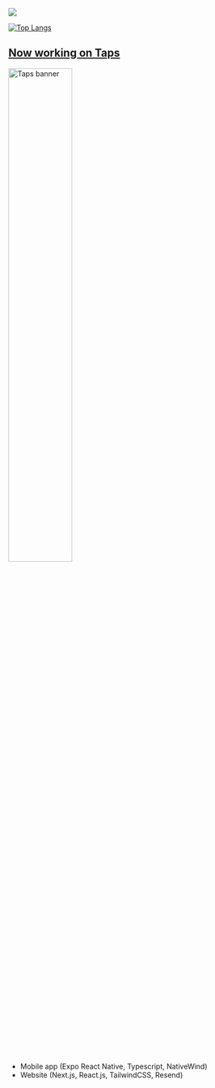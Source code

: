 <img src="https://skillicons.dev/icons?perline=8&i=ts%2Cbun%2Cpy%2Creact%2Ctailwind%2Cdiscordjs%2Candroidstudio%2Cgit"></img>

[![Top Langs](https://github-readme-stats-dun-six-48.vercel.app/api/top-langs/?username=letruxux&layout=compact)](https://github.com/anuraghazra/github-readme-stats)

## [Now working on Taps](https://taps-app.com)

<a href="https://taps-app.com">
  <img src="https://fstkcqbdhbozrnblcyyl.supabase.co/storage/v1/object/public/public-images/banner.png" alt="Taps banner" style="width: 50%;" />
</a>

* Mobile app (Expo React Native, Typescript, NativeWind)
* Website (Next.js, React.js, TailwindCSS, Resend)
